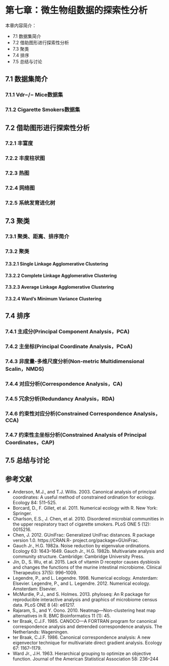 # 第七章：微生物组数据的探索性分析

本章内容简介：

- 7.1 数据集简介
- 7.2 借助图形进行探索性分析
- 7.3 聚类
- 7.4 排序
- 7.5 总结与讨论

## 7.1 数据集简介

### 7.1.1 Vdr−/− Mice数据集

### 7.1.2 Cigarette Smokers数据集

## 7.2 借助图形进行探索性分析

### 7.2.1 丰富度

### 7.2.2 丰度柱状图

### 7.2.3 热图

### 7.2.4 网络图

### 7.2.5 系统发育进化树

## 7.3 聚类

### 7.3.1 聚类、距离、排序简介

### 7.3.2 聚类

#### 7.3.2.1 **Single** Linkage Agglomerative Clustering

#### 7.3.2.2 **Complete** Linkage Agglomerative Clustering

#### 7.3.2.3 **Average** Linkage Agglomerative Clustering

#### 7.3.2.4 **Ward’s Minimum Variance** Clustering

## 7.4 排序

### 7.4.1 主成分(Principal Component Analysis，PCA)

### 7.4.2 主坐标(Principal Coordinate Analysis，PCoA)

### 7.4.3 非度量-多维尺度分析(Non-metric Multidimensional Scalin，NMDS)

### 7.4.4 对应分析(Correspondence Analysis，CA)

### 7.4.5 冗余分析(Redundancy Analysis，RDA)

### 7.4.6 约束性对应分析(Constrained Correspondence Analysis，CCA)

### 7.4.7 约束性主坐标分析(Constrained Analysis of Principal Coordinates，CAP)

## 7.5 总结与讨论

## 参考文献

- Anderson, M.J., and T.J. Willis. 2003. Canonical analysis of principal coordinates: A useful method of constrained ordination for ecology. Ecology 84: 511–525.
- Borcard, D., F. Gillet, et al. 2011. Numerical ecology with R. New York: Springer.
- Charlson, E.S., J. Chen, et al. 2010. Disordered microbial communities in the upper respiratory tract of cigarette smokers. PLoS ONE 5 (12): 0015216.
- Chen, J. 2012. GUniFrac: Generalized UniFrac distances. R package version 1.0. https://CRAN.R- project.org/package=GUniFrac.
- Gauch Jr., H.G. 1982a. Noise reduction by eigenvalue ordinations. Ecology 63: 1643–1649. Gauch Jr., H.G. 1982b. Multivariate analysis and community structure. Cambridge: Cambridge University Press.
- Jin, D., S. Wu, et al. 2015. Lack of vitamin D receptor causes dysbiosis and changes the functions of the murine intestinal microbiome. Clinical Therapeutics 37(5): 996–1009.
- Legendre, P., and L. Legendre. 1998. Numerical ecology. Amsterdam: Elsevier. Legendre, P., and L. Legendre. 2012. Numerical ecology. Amsterdam:  Elsevier.
- McMurdie, P.J., and S. Holmes. 2013. phyloseq: An R package for reproducible interactive analysis and graphics of microbiome census data. PLoS ONE 8 (4): e61217.
- Rajaram, S., and Y. Oono. 2010. Neatmap—Non-clustering heat map alternatives in R. BMC Bioinformatics 11 (1): 45.
- ter Braak, C.J.F. 1985. CANOCO—A FORTRAN program for canonical correspondence analysis and detrended correspondence analysis. The Netherlands: Wageningen.
- ter Braak, C.J.F. 1986. Canonical correspondence analysis: A new eigenvector technique for multivariate direct gradient analysis. Ecology 67: 1167–1179.
- Ward Jr., J.H. 1963. Hierarchical grouping to optimize an objective function. Journal of the American Statistical Association 58: 236–244
